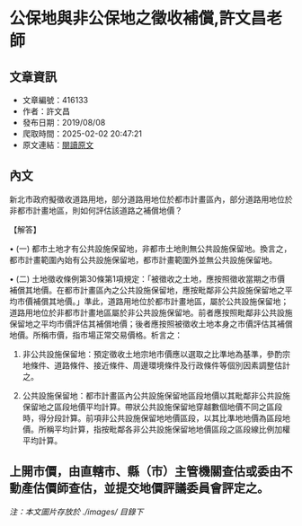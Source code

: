 # 公保地與非公保地之徵收補償,許文昌老師

## 文章資訊
- 文章編號：416133
- 作者：許文昌
- 發布日期：2019/08/08
- 爬取時間：2025-02-02 20:47:21
- 原文連結：[閱讀原文](https://real-estate.get.com.tw/Columns/detail.aspx?no=416133)

## 內文
新北市政府擬徵收道路用地，部分道路用地位於都市計畫區內，部分道路用地位於非都市計畫地區，則如何評估該道路之補償地價？

【解答】

• (一) 都市土地才有公共設施保留地，非都市土地則無公共設施保留地。換言之，都市計畫範圍內始有公共設施保留地，都市計畫範圍外並無公共設施保留地。

• (二) 土地徵收條例第30條第1項規定：「被徵收之土地，應按照徵收當期之市價補償其地價。在都市計畫區內之公共設施保留地，應按毗鄰非公共設施保留地之平均市價補償其地價。」準此，道路用地位於都市計畫地區，屬於公共設施保留地；道路用地位於非都市計畫地區屬於非公共設施保留地。前者應按照毗鄰非公共設施保留地之平均市價評估其補償地價；後者應按照被徵收土地本身之市價評估其補償地價。所稱市價，指市場正常交易價格。析言之：

1. 非公共設施保留地：預定徵收土地宗地市價應以選取之比準地為基準，參酌宗地條件、道路條件、接近條件、周邊環境條件及行政條件等個別因素調整估計之。

2. 公共設施保留地：都市計畫區內公共設施保留地區段地價以其毗鄰非公共設施保留地之區段地價平均計算。帶狀公共設施保留地穿越數個地價不同之區段時，得分段計算。前項非公共設施保留地地價區段，以其比準地地價為區段地價。所稱平均計算，指按毗鄰各非公共設施保留地地價區段之區段線比例加權平均計算。

上開市價，由直轄市、縣（市）主管機關查估或委由不動產估價師查估，並提交地價評議委員會評定之。
---
*注：本文圖片存放於 ./images/ 目錄下*
